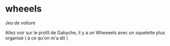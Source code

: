 # wheeels
Jeu de voiture 

Allez voir sur le profil de Gabyche, il y a un Wheeeels avec un squelette plus organisé ( à ce qu'on m'a dit )
